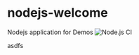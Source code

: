 # nodejs-welcome
Nodejs application for Demos
![Node.js CI](https://github.com/debianmaster/nodejs-welcome/workflows/Node.js%20CI/badge.svg)
  
asdfs
